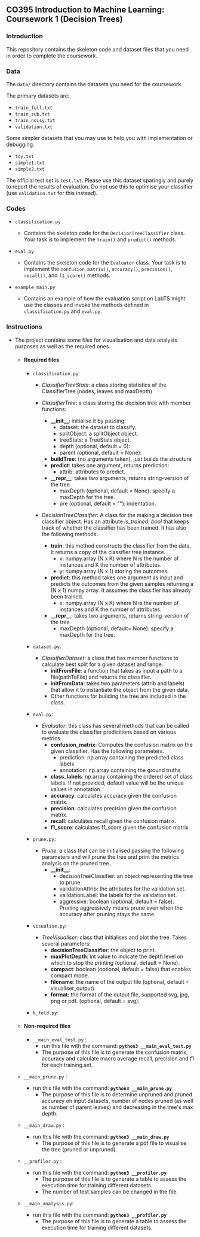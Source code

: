 ## CO395 Introduction to Machine Learning: Coursework 1 (Decision Trees)

### Introduction

This repository contains the skeleton code and dataset files that you need 
in order to complete the coursework.

### Data

The ``data/`` directory contains the datasets you need for the coursework.

The primary datasets are:
- ``train_full.txt``
- ``train_sub.txt``
- ``train_noisy.txt``
- ``validation.txt``

Some simpler datasets that you may use to help you with implementation or 
debugging:
- ``toy.txt``
- ``simple1.txt``
- ``simple2.txt``

The official test set is ``test.txt``. Please use this dataset sparingly and 
purely to report the results of evaluation. Do not use this to optimise your 
classifier (use ``validation.txt`` for this instead). 


### Codes

- ``classification.py``

	* Contains the skeleton code for the ``DecisionTreeClassifier`` class. Your task 
is to implement the ``train()`` and ``predict()`` methods.


- ``eval.py``

	* Contains the skeleton code for the ``Evaluator`` class. Your task is to 
implement the ``confusion_matrix()``, ``accuracy()``, ``precision()``, 
``recall()``, and ``f1_score()`` methods.


- ``example_main.py``

	* Contains an example of how the evaluation script on LabTS might use the classes
and invoke the methods defined in ``classification.py`` and ``eval.py``.


### Instructions
- The project contains some files for visualisation and data analysis purposes as well as the required ones.

    - #### Required files 
        -  `classification.py`:
            - <em>ClassifierTreeStats</em>: a class storing statistics of the ClassifierTree (nodes, leaves and maxDepth)
            - <em>ClassifierTree</em>: a class storing the decision tree 		with member functions:
             	- **\_\_init__**: initialise it by passing: 
                    - dataset: the dataset to classify.
                    - splitObject: a splitObject object.
                    - treeStats: a TreeStats object.
                    - depth (optional, default = 0):
                    - parent (optional, default = None):
          		- **buildTree**: (no arguments taken), just builds the structure
			    - **predict**: takes one argument, returns prediction:
    			    - attrib: attributes to predict.
  			    - **\_\_repr__**: takes two arguments, returns string-version of the tree
    			    - maxDepth (optional, default = None): specify a maxDepth for the tree.
    			    - pre (optional, default = ""): indentation. 
     	
		 
		    - <em>DecisionTreeClassifier</em>:  A class for the making a decision tree classifier object. Has an attribute <em> is_trained: bool </em> that keeps track of whether the classifier has been trained. It has also the following methods:
         	    
         	    - **train**: this method constructs the classifier from the data. It returns a copy of the classifier tree instance.
				    - x: numpy.array (N x K) where N is the number of instances and K the number of attributes.
				    - y: numpy.array (N x 1) storing the outcomes.   
    			- **predict**: this method takes one argument as input and predicts the outcomes from the given samples returning a (N x 1) numpy.array. It assumes the classifier has already been trained.
             	    - x: numpy.array (N x K) where N is the number of instances and K the number of attributes.
    			- **\_\_repr__**: takes two arguments, returns string-version of the tree
    			    - maxDepth (optional, default= None): specify a maxDepth for the tree.
    
	    -  `dataset.py`: 
            - <em>ClassifierDataset</em>: a class that has member functions to calculate best split for a given dataset and range.  
                - **initFromFile**: a function that takes as input a path to a file(pathToFile) and returns the classifier.
                - **initFromData**: takes two parameters (attrib and labels) that allow it to instantiate the object from the given data.  
                - Other functions for building the tree are included in the class.
	    -  `eval.py`:
      	    - <em>Evaluator</em>: this class has several methods that can be called to evaluate the classifier predicitions based on various metrics.
        	    - **confusion_matrix**: Computes the confusion matrix on the given classifier. Has the following parameters.
            	    - prediction: np.array containing the predicted class labels
            	    - annotation: np.array containing the ground truths
            	- **class_labels**: np.array containing the ordered set of class labels. If not provided, default value will be the unique values in annotation. 
        	    - **accuracy**: calculates accuracy given the confusion matrix.
        	    - **precision**: calculates precision given the confusion matrix.
            	- **recall**: calculates recall given the confusion matrix.
        		- **f1_score**: calculates f1_score given the confusion matrix.
    
	    -  `prune.py`:
            -  <em>Prune</em>: a class that can be initialised passing the following parameters and will prune the tree and print the metrics analysis on the pruned tree.
                - **\_\_init__**:
                    - decisionTreeClassifier: an object representing the tree to prune
                    - validationAttrib: the attributes for the validation set.  
                    - validationLabel: the labels for the validation set.
                    - aggressive: boolean (optional, default = false). Pruning aggressively means prune even when the accuracy after pruning stays the same.
    
        -  `visualise.py`:
            -  <em>TreeVisualiser</em>: class that initialises and plot the tree. Takes several parameters:
                - **decisionTreeClassifier**: the object to print.
                - **maxPlotDepth**: int value to indicate the depth level on which to stop the printing (optional, default = None).
                - **compact**: boolean (optional, default = false) that enables compact mode.
                - **filename**: the name of the output file (optional, default = visualiser_output).
                - **format**: the format of the output file, supported svg, jpg, png or pdf. (optional, default = svg).   
    
    	-  `k_fold.py`:   
  


    - #### Non-required files 
        - `__main_eval_test.py` :
        	- run this file with the command: <strong>`python3 __main_eval_test.py`</strong>
        	- The purpose of this file is to generate the confusion matrix, accuracy and calculate macro average recall, precision and f1 for each training.set. 

     - `__main_prune.py` :
    	- run this file with the command: <strong>`python3 __main_prune.py`</strong>
        	- The purpose of this file is to determine unpruned and pruned accuracy 	on input datasets, number of nodes pruned (as well as number of parent leaves) and decreasing in the tree's max depth.

     - `__main_draw.py` :
    	- run this file with the command: <strong>`python3 __main_draw.py`</strong>
    	    - The purpose of this file is to generate a pdf file to visualise the tree (pruned or unpruned).

     -  `__profiler.py` :
      	- run this file with the command: <strong>`python3 __profiler.py`</strong>
      	    - The purpose of this file is to generate a table to assess the 	execution time for training different datasets.
      	    - The number of test samples can be changed in the file.

     -  `__main_analysis.py`:
      	- run this file with the command: <strong>`python3 __profiler.py`</strong>
      	    - The purpose of this file is to generate a table to assess the execution time for training different datasets.
